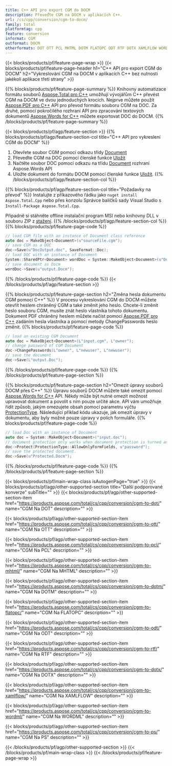 ```yaml
---
title: C++ API pro export CGM do DOCM
description: Převeďte CGM na DOCM v aplikacích C++.
url: /cs/cpp/conversion/cgm-to-docm/
family: total
platformtag: cpp
feature: conversion
informat: CGM
outformat: DOCM
otherformats: DOT OTT PCL MHTML DOTM FLATOPC ODT RTF DOTX XAMLFLOW WORDML PS
---
```

{{< blocks/products/pf/feature-page-wrap >}}
{{< blocks/products/pf/feature-page-header h1="C++ API pro export CGM do DOCM" h2="Vykreslování CGM na DOCM v aplikacích C++ bez nutnosti jakékoli aplikace třetí strany" >}}

{{% blocks/products/pf/feature-page-summary %}}
Knihovny automatizace formátu souborů [Aspose.Total pro C++](https://products.aspose.com/total/cpp/) umožňují vývojářům C++ převést CGM na DOCM ve dvou jednoduchých krocích. Nejprve můžete použít [Aspose.PDF pro C++](https://products.aspose.com/pdf/cpp/) API pro převod formátu souboru CGM na DOC. Za druhé, pomocí pokročilého rozhraní API pro zpracování textových dokumentů [Aspose.Words for C++](https://products.aspose.com/words/cpp/) můžete exportovat DOC do DOCM. 
{{% /blocks/products/pf/feature-page-summary  %}}

{{< blocks/products/pf/agp/feature-section >}}
{{% blocks/products/pf/agp/feature-section-col title="C++ API pro vykreslení CGM do DOCM" %}}
1. Otevřete soubor CGM pomocí odkazu třídy [Document](https://reference.aspose.com/pdf/cpp/class/aspose.pdf.document)
2. Převeďte CGM na DOC pomocí členské funkce [Uložit](https://reference.aspose.com/pdf/cpp/class/aspose.pdf.document#adb8061c585440fde49c1263e68837f01)
3. Načtěte soubor DOC pomocí odkazu na třídu [Document](https://reference.aspose.com/words/cpp/class/aspose.words.document) rozhraní Aspose.Words API
4. Uložte dokument do formátu DOCM pomocí členské funkce [Uložit](https://reference.aspose.com/words/cpp/class/aspose.words.document#save_stream_saveformat).
{{% /blocks/products/pf/agp/feature-section-col %}}

{{% blocks/products/pf/agp/feature-section-col title="Požadavky na převod" %}}
Instalujte z příkazového řádku jako ```nuget install Aspose.Total.Cpp``` nebo přes konzolu Správce balíčků sady Visual Studio s ```Install-Package Aspose.Total.Cpp```.

Případně si stáhněte offline instalační program MSI nebo knihovny DLL v souboru ZIP z [stažení](https://downloads.aspose.com/total/cpp).
{{% /blocks/products/pf/agp/feature-section-col %}}
{{% blocks/products/pf/feature-page-code %}}

```cpp
// load CGM file with an instance of Document class reference
auto doc = MakeObject<Document>(u"sourceFile.cgm");
// save CGM as a DOC 
doc->Save(u"DocOutput.doc", SaveFormat::Doc); 
// load DOC with an instance of Document
System::SharedPtr<Document> wordDoc = System::MakeObject<Document>(u"DocOutput.doc");
// save document as Docm
wordDoc->Save(u"output.Docm");  
```

{{% /blocks/products/pf/feature-page-code %}}
{{< /blocks/products/pf/agp/feature-section >}}

{{% blocks/products/pf/feature-page-section  h2="Změna hesla dokumentu CGM pomocí C++" %}}
V procesu vykreslování CGM do DOCM můžete otevřít heslem chráněný CGM a také změnit jeho heslo. Chcete-li změnit heslo souboru CGM, musíte znát heslo vlastníka tohoto dokumentu. Dokument PDF chráněný heslem můžete načíst pomocí [Aspose.PDF pro C++](https://products.aspose.com/pdf/cpp/) zadáním hesla vlastníka a pomocí metody ChangePasswords heslo změnit.
{{% blocks/products/pf/feature-page-code %}}

```cpp
// load an existing CGM Document
auto doc = MakeObject<Document>(L"input.cgm", L"owner");
// change password of CGM Document
doc->ChangePasswords(L"owner", L"newuser", L"newuser");
// save the document
doc->Save(L"output.Doc");
```
{{% /blocks/products/pf/feature-page-code  %}}
{{% /blocks/products/pf/feature-page-section %}}

{{% blocks/products/pf/feature-page-section  h2="Omezit úpravy souborů DOCM přes C++" %}}
Úpravu souborů DOCM můžete také omezit pomocí [Aspose.Words for C++](https://products.aspose.com/words/cpp/) API. Někdy může být nutné omezit možnost upravovat dokument a povolit s ním pouze určité akce. API vám umožňuje řídit způsob, jakým omezujete obsah pomocí parametru výčtu [ProtectionType](https://reference.aspose.com/words/cpp/namespace/aspose.words#protectiontype). Následující příklad kódu ukazuje, jak omezit úpravy v dokumentu, aby byly možné pouze úpravy v polích formuláře.
{{% blocks/products/pf/feature-page-code %}}

```cpp
// load Doc with an instance of Document
auto doc = System::MakeObject<Document>("input.doc");
// document protection only works when document protection is turned and only editing in form fields is allowed.
doc->Protect(ProtectionType::AllowOnlyFormFields, u"password");
// save the protected document.
doc->Save(u"Protected.Docm");  
```
{{% /blocks/products/pf/feature-page-code  %}}
{{% /blocks/products/pf/feature-page-section %}}

{{< blocks/products/pf/main-wrap-class isAutogenPage="true" >}}
{{< blocks/products/pf/agp/other-supported-section title="Další podporované konverze" subTitle="" >}}
{{< blocks/products/pf/agp/other-supported-section-item href="https://products.aspose.com/total/cs/cpp/conversion/cgm-to-dot/" name="CGM Na DOT" description="" >}}

{{< blocks/products/pf/agp/other-supported-section-item href="https://products.aspose.com/total/cs/cpp/conversion/cgm-to-ott/" name="CGM Na OTT" description="" >}}

{{< blocks/products/pf/agp/other-supported-section-item href="https://products.aspose.com/total/cs/cpp/conversion/cgm-to-pcl/" name="CGM Na PCL" description="" >}}

{{< blocks/products/pf/agp/other-supported-section-item href="https://products.aspose.com/total/cs/cpp/conversion/cgm-to-mhtml/" name="CGM Na MHTML" description="" >}}

{{< blocks/products/pf/agp/other-supported-section-item href="https://products.aspose.com/total/cs/cpp/conversion/cgm-to-dotm/" name="CGM Na DOTM" description="" >}}

{{< blocks/products/pf/agp/other-supported-section-item href="https://products.aspose.com/total/cs/cpp/conversion/cgm-to-flatopc/" name="CGM Na FLATOPC" description="" >}}

{{< blocks/products/pf/agp/other-supported-section-item href="https://products.aspose.com/total/cs/cpp/conversion/cgm-to-odt/" name="CGM Na ODT" description="" >}}

{{< blocks/products/pf/agp/other-supported-section-item href="https://products.aspose.com/total/cs/cpp/conversion/cgm-to-rtf/" name="CGM Na RTF" description="" >}}

{{< blocks/products/pf/agp/other-supported-section-item href="https://products.aspose.com/total/cs/cpp/conversion/cgm-to-dotx/" name="CGM Na DOTX" description="" >}}

{{< blocks/products/pf/agp/other-supported-section-item href="https://products.aspose.com/total/cs/cpp/conversion/cgm-to-xamlflow/" name="CGM Na XAMLFLOW" description="" >}}

{{< blocks/products/pf/agp/other-supported-section-item href="https://products.aspose.com/total/cs/cpp/conversion/cgm-to-wordml/" name="CGM Na WORDML" description="" >}}

{{< blocks/products/pf/agp/other-supported-section-item href="https://products.aspose.com/total/cs/cpp/conversion/cgm-to-ps/" name="CGM Na PS" description="" >}}


{{< /blocks/products/pf/agp/other-supported-section >}}
{{< /blocks/products/pf/main-wrap-class >}}
{{< /blocks/products/pf/feature-page-wrap >}}